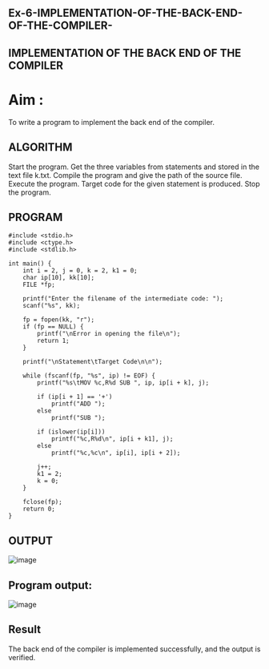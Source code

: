 ## Ex-6-IMPLEMENTATION-OF-THE-BACK-END-OF-THE-COMPILER-
## IMPLEMENTATION OF THE BACK END OF THE COMPILER

# Aim :
To write a program to implement the back end of the compiler.

## ALGORITHM
Start the program.
Get the three variables from statements and stored in the text file k.txt.
Compile the program and give the path of the source file.
Execute the program.
Target code for the given statement is produced.
Stop the program.
## PROGRAM
```
#include <stdio.h>
#include <ctype.h>
#include <stdlib.h>

int main() {
    int i = 2, j = 0, k = 2, k1 = 0;
    char ip[10], kk[10];
    FILE *fp;

    printf("Enter the filename of the intermediate code: ");
    scanf("%s", kk);

    fp = fopen(kk, "r");
    if (fp == NULL) {
        printf("\nError in opening the file\n");
        return 1;
    }

    printf("\nStatement\tTarget Code\n\n");

    while (fscanf(fp, "%s", ip) != EOF) {
        printf("%s\tMOV %c,R%d SUB ", ip, ip[i + k], j);

        if (ip[i + 1] == '+')
            printf("ADD ");
        else
            printf("SUB ");

        if (islower(ip[i]))
            printf("%c,R%d\n", ip[i + k1], j);
        else
            printf("%c,%c\n", ip[i], ip[i + 2]);

        j++;
        k1 = 2;
        k = 0;
    }

    fclose(fp);
    return 0;
}
```

## OUTPUT

![image](https://github.com/user-attachments/assets/42bfcd15-62c6-4b92-87ba-1979a26d9676)

## Program output:

![image](https://github.com/user-attachments/assets/fecc1da0-6edf-46ff-9c92-d22e4eb5372c)


## Result
The back end of the compiler is implemented successfully, and the output is verified.

